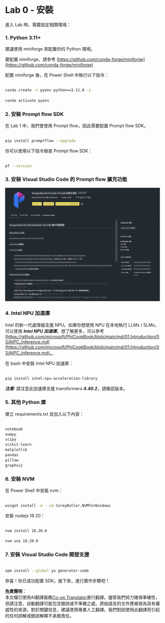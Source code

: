 <!--
CO_OP_TRANSLATOR_METADATA:
{
  "original_hash": "e354f9cd277d8c4db97c6cc64730b8f1",
  "translation_date": "2025-04-04T18:30:26+00:00",
  "source_file": "md\\02.Application\\02.Code\\Phi3\\VSCodeExt\\HOL\\AIPC\\01.Installations.md",
  "language_code": "hk"
}
-->
# **Lab 0 - 安裝**

進入 Lab 時，需要設定相關環境：

### **1. Python 3.11+**

建議使用 miniforge 來配置你的 Python 環境。

要配置 miniforge，請參考 [https://github.com/conda-forge/miniforge](https://github.com/conda-forge/miniforge)

配置 miniforge 後，在 Power Shell 中執行以下指令：

```bash

conda create -n pyenv python==3.11.8 -y

conda activate pyenv

```

### **2. 安裝 Prompt flow SDK**

在 Lab 1 中，我們會使用 Prompt flow，因此需要配置 Prompt flow SDK。

```bash

pip install promptflow --upgrade

```

你可以使用以下指令檢查 Prompt flow SDK：

```bash

pf --version

```

### **3. 安裝 Visual Studio Code 的 Prompt flow 擴充功能**

![pf](../../../../../../../../../translated_images/pf_ext.fa065f22e1ee3e67157662d8be5241f346ddd83744045e3406d92b570e8d8b36.hk.png)

### **4. Intel NPU 加速庫**

Intel 的新一代處理器支援 NPU。如果你想使用 NPU 在本地執行 LLMs / SLMs，可以使用 ***Intel NPU 加速庫***。想了解更多，可以參考 [https://github.com/microsoft/PhiCookBook/blob/main/md/01.Introduction/03/AIPC_Inference.md](https://github.com/microsoft/PhiCookBook/blob/main/md/01.Introduction/03/AIPC_Inference.md)。

在 bash 中安裝 Intel NPU 加速庫：

```bash

pip install intel-npu-acceleration-library

```

***注意***: 請注意此加速庫支援 transformers ***4.40.2***，請確認版本。

### **5. 其他 Python 庫**

建立 requirements.txt 並加入以下內容：

```txt

notebook
numpy 
scipy 
scikit-learn 
matplotlib 
pandas 
pillow 
graphviz

```

### **6. 安裝 NVM**

在 Power Shell 中安裝 nvm：

```bash

winget install -e --id CoreyButler.NVMforWindows

```

安裝 nodejs 18.20：

```bash

nvm install 18.20.0

nvm use 18.20.0

```

### **7. 安裝 Visual Studio Code 開發支援**

```bash

npm install --global yo generator-code

```

恭喜！你已成功配置 SDK。接下來，進行實作步驟吧！

**免責聲明**：  
本文檔已使用AI翻譯服務[Co-op Translator](https://github.com/Azure/co-op-translator)進行翻譯。儘管我們努力確保準確性，但請注意，自動翻譯可能包含錯誤或不準確之處。原始語言的文件應被視為具有權威性的來源。對於關鍵信息，建議使用專業人工翻譯。我們對因使用此翻譯而引起的任何誤解或錯誤解釋不承擔責任。